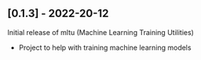 ## [0.1.3] - 2022-20-12

Initial release of mltu (Machine Learning Training Utilities)

- Project to help with training machine learning models